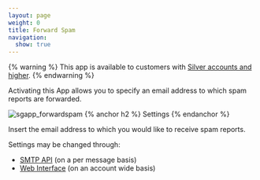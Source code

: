 ```yaml
---
layout: page
weight: 0
title: Forward Spam
navigation:
  show: true
---
```


{% warning %} This app is available to customers with [Silver accounts and higher](https://sendgrid.com/transactional-email/pricing). {% endwarning %}

Activating this App allows you to specify an email address to which spam reports are forwarded.

![]({{root_url}}/images/forward_spam.png "sgapp_forwardspam")
{% anchor h2 %}
Settings 
{% endanchor %}

Insert the email address to which you would like to receive spam reports.

Settings may be changed through:

-   [SMTP API]({{root_url}}/API_Reference/SMTP_API/apps.html#forwardspam) (on a per message basis)
-   [Web Interface](https://sendgrid.com/app) (on an account wide basis)
